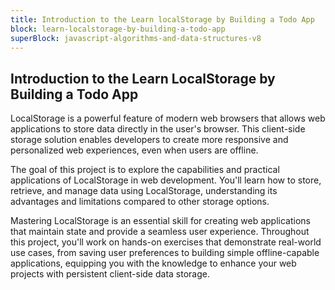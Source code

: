 ```yaml
---
title: Introduction to the Learn localStorage by Building a Todo App
block: learn-localstorage-by-building-a-todo-app
superBlock: javascript-algorithms-and-data-structures-v8
---
```


## Introduction to the Learn LocalStorage by Building a Todo App

LocalStorage is a powerful feature of modern web browsers that allows web applications to store data directly in the user's browser. This client-side storage solution enables developers to create more responsive and personalized web experiences, even when users are offline.

The goal of this project is to explore the capabilities and practical applications of LocalStorage in web development. You'll learn how to store, retrieve, and manage data using LocalStorage, understanding its advantages and limitations compared to other storage options.

Mastering LocalStorage is an essential skill for creating web applications that maintain state and provide a seamless user experience. Throughout this project, you'll work on hands-on exercises that demonstrate real-world use cases, from saving user preferences to building simple offline-capable applications, equipping you with the knowledge to enhance your web projects with persistent client-side data storage.
